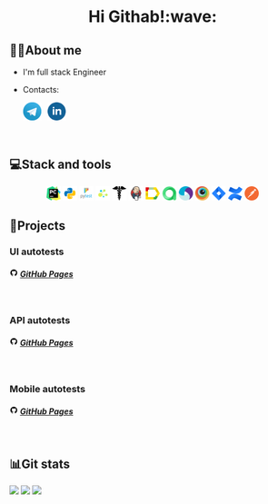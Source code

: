 <div align="center">
   <h1>
      Hi Githab!:wave:
   </h1>
</div>


<!--About me-->

## :technologist:About me
- I'm full stack Engineer

- Contacts:

<p>
  &#8287;&#8287;&#8287;&#8287;&#8287;
  <a href="https://t.me/Margologu"><img width="32px" alt="Telegram" title="Telegram" src="resourses/tg.png"/></a>
  &#8287;
  <a href="https://www.linkedin.com/in/margarita-logunova-443045245/"><img width="32px" alt="Linkedin" title="IN" src="resourses/linkedin.png"/></a>
  &#8287
</p>



<!--Stack and tools-->

&#8287;&#8287;&#8287;&#8287;&#8287;
## :computer:Stack and tools
<p  align="center">
  <code><img width="5%" title="Pycharm" src="resourses/pycharm.png"></code>
  <code><img width="5%" title="Python" src="resourses/python.png"></code>
  <code><img width="5%" title="Pytest" src="resourses/pytest.png"></code>
  <code><img width="5%" title="Selene" src="resourses/selene.png"></code>
  <code><img width="5%" title="Requests" src="resourses/requests.png"></code>
  <code><img width="5%" title="Jenkins" src="resourses/jenkins.png"></code>
  <code><img width="5%" title="Allure Report" src="resourses/allure_report.png"></code>
  <code><img width="5%" title="Allure TestOps" src="resourses/allure_testops.png"></code>
  <code><img width="5%" title="Appium" src="resourses/appium.png"></code>
  <code><img width="5%" title="Browserstack" src="resourses/browserstack.png"></code>
  <code><img width="5%" title="Jira" src="resourses/jira.png"></code>
  <code><img width="5%" title="Confluence" src="resourses/confluence.png"></code>
  <code><img width="5%" title="Postman" src="resourses/postman.png"></code>
</p>
  
  
<!--Projects-->

## :floppy_disk:Projects
### UI autotests
##### <img width="3%" title="GitHub" src="resourses/github.png"> [GitHub Pages](https://github.com/Margolog/diplom_UI)

&#8287;&#8287;&#8287;&#8287;&#8287;
### API autotests
##### <img width="3%" title="GitHub" src="resourses/github.png"> [GitHub Pages](https://github.com/Margolog/diplom_API)

&#8287;&#8287;&#8287;&#8287;&#8287;
### Mobile autotests
##### <img width="3%" title="GitHub" src="resourses/github.png"> [GitHub Pages](+++++)


<!--Git Stats-->

&#8287;&#8287;&#8287;&#8287;&#8287;
## :bar_chart:Git stats
![](http://github-profile-summary-cards.vercel.app/api/cards/stats?username=Margolog&theme=tokyonight-day)
![](http://github-profile-summary-cards.vercel.app/api/cards/repos-per-language?username=Margolog&theme=tokyonight) 
![](https://github-profile-summary-cards.vercel.app/api/cards/profile-details?username=Margolog&theme=tokyonight)
